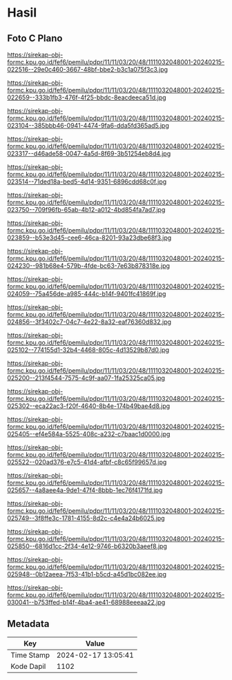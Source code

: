 # Hasil

## Foto C Plano

https://sirekap-obj-formc.kpu.go.id/fef6/pemilu/pdpr/11/11/03/20/48/1111032048001-20240215-022516--29e0c460-3667-48bf-bbe2-b3c1a075f3c3.jpg

https://sirekap-obj-formc.kpu.go.id/fef6/pemilu/pdpr/11/11/03/20/48/1111032048001-20240215-022659--333b1fb3-476f-4f25-bbdc-8eacdeeca51d.jpg

https://sirekap-obj-formc.kpu.go.id/fef6/pemilu/pdpr/11/11/03/20/48/1111032048001-20240215-023104--385bbb46-0941-4474-9fa6-dda5fd365ad5.jpg

https://sirekap-obj-formc.kpu.go.id/fef6/pemilu/pdpr/11/11/03/20/48/1111032048001-20240215-023317--d46ade58-0047-4a5d-8f69-3b51254eb8d4.jpg

https://sirekap-obj-formc.kpu.go.id/fef6/pemilu/pdpr/11/11/03/20/48/1111032048001-20240215-023514--71ded18a-bed5-4d14-9351-6896cdd68c0f.jpg

https://sirekap-obj-formc.kpu.go.id/fef6/pemilu/pdpr/11/11/03/20/48/1111032048001-20240215-023750--709f96fb-65ab-4b12-a012-4bd854fa7ad7.jpg

https://sirekap-obj-formc.kpu.go.id/fef6/pemilu/pdpr/11/11/03/20/48/1111032048001-20240215-023859--b53e3d45-cee6-46ca-8201-93a23dbe68f3.jpg

https://sirekap-obj-formc.kpu.go.id/fef6/pemilu/pdpr/11/11/03/20/48/1111032048001-20240215-024230--981b68e4-579b-4fde-bc63-7e63b878318e.jpg

https://sirekap-obj-formc.kpu.go.id/fef6/pemilu/pdpr/11/11/03/20/48/1111032048001-20240215-024059--75a456de-a985-444c-b14f-9401fc41869f.jpg

https://sirekap-obj-formc.kpu.go.id/fef6/pemilu/pdpr/11/11/03/20/48/1111032048001-20240215-024856--3f3402c7-04c7-4e22-8a32-eaf76360d832.jpg

https://sirekap-obj-formc.kpu.go.id/fef6/pemilu/pdpr/11/11/03/20/48/1111032048001-20240215-025102--774155d1-32b4-4468-805c-4d13529b87d0.jpg

https://sirekap-obj-formc.kpu.go.id/fef6/pemilu/pdpr/11/11/03/20/48/1111032048001-20240215-025200--213f4544-7575-4c9f-aa07-1fa25325ca05.jpg

https://sirekap-obj-formc.kpu.go.id/fef6/pemilu/pdpr/11/11/03/20/48/1111032048001-20240215-025302--eca22ac3-f20f-4640-8b4e-174b49bae4d8.jpg

https://sirekap-obj-formc.kpu.go.id/fef6/pemilu/pdpr/11/11/03/20/48/1111032048001-20240215-025405--ef4e584a-5525-408c-a232-c7baac1d0000.jpg

https://sirekap-obj-formc.kpu.go.id/fef6/pemilu/pdpr/11/11/03/20/48/1111032048001-20240215-025522--020ad376-e7c5-41d4-afbf-c8c65f99657d.jpg

https://sirekap-obj-formc.kpu.go.id/fef6/pemilu/pdpr/11/11/03/20/48/1111032048001-20240215-025657--4a8aee4a-9de1-47f4-8bbb-1ec76f4171fd.jpg

https://sirekap-obj-formc.kpu.go.id/fef6/pemilu/pdpr/11/11/03/20/48/1111032048001-20240215-025749--3f8ffe3c-1781-4155-8d2c-c4e4a24b6025.jpg

https://sirekap-obj-formc.kpu.go.id/fef6/pemilu/pdpr/11/11/03/20/48/1111032048001-20240215-025850--6816d1cc-2f34-4e12-9746-b6320b3aeef8.jpg

https://sirekap-obj-formc.kpu.go.id/fef6/pemilu/pdpr/11/11/03/20/48/1111032048001-20240215-025948--0b12aeea-7f53-41b1-b5cd-a45d1bc082ee.jpg

https://sirekap-obj-formc.kpu.go.id/fef6/pemilu/pdpr/11/11/03/20/48/1111032048001-20240215-030041--b753ffed-b14f-4ba4-ae41-68988eeeaa22.jpg


## Metadata

| Key        | Value               |
| ---------- | ------------------- |
| Time Stamp | 2024-02-17 13:05:41 |
| Kode Dapil | 1102                |



